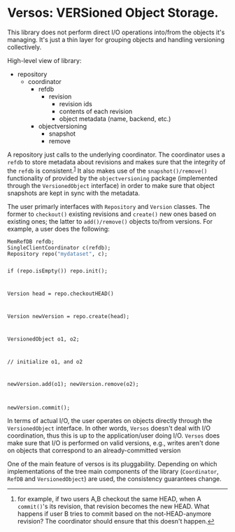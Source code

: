 <!DOCTYPE html>
<html>
<head>
  <meta charset="utf-8">
  <meta name="generator" content="pandoc">
  <meta name="viewport" content="width=device-width, initial-scale=1.0, user-scalable=yes">
  <title></title>
  <style type="text/css">code{white-space: pre;}</style>
  <!--[if lt IE 9]>
    <script src="http://html5shim.googlecode.com/svn/trunk/html5.js"></script>
  <![endif]-->
  <style type="text/css">
table.sourceCode, tr.sourceCode, td.lineNumbers, td.sourceCode {
  margin: 0; padding: 0; vertical-align: baseline; border: none; }
table.sourceCode { width: 100%; line-height: 100%; }
td.lineNumbers { text-align: right; padding-right: 4px; padding-left: 4px; color: #aaaaaa; border-right: 1px solid #aaaaaa; }
td.sourceCode { padding-left: 5px; }
code > span.kw { color: #007020; font-weight: bold; }
code > span.dt { color: #902000; }
code > span.dv { color: #40a070; }
code > span.bn { color: #40a070; }
code > span.fl { color: #40a070; }
code > span.ch { color: #4070a0; }
code > span.st { color: #4070a0; }
code > span.co { color: #60a0b0; font-style: italic; }
code > span.ot { color: #007020; }
code > span.al { color: #ff0000; font-weight: bold; }
code > span.fu { color: #06287e; }
code > span.er { color: #ff0000; font-weight: bold; }
  </style>
</head>
<body>
<h1 id="versos-versioned-object-storage.">Versos: VERSioned Object Storage.</h1>
<p>This library does not perform direct I/O operations into/from the objects it's managing. It's just a thin layer for grouping objects and handling versioning collectively.</p>
<p>High-level view of library:</p>
<ul>
<li>repository
<ul>
<li>coordinator
<ul>
<li>refdb
<ul>
<li>revision
<ul>
<li>revision ids</li>
<li>contents of each revision</li>
<li>object metadata (name, backend, etc.)</li>
</ul></li>
</ul></li>
<li>objectversioning
<ul>
<li>snapshot</li>
<li>remove</li>
</ul></li>
</ul></li>
</ul></li>
</ul>
<p>A repository just calls to the underlying coordinator. The coordinator uses a <code>refdb</code> to store metadata about revisions and makes sure that the integrity of the <code>refdb</code> is consistent.<sup><a href="#fn1" class="footnoteRef" id="fnref1">1</a></sup> It also makes use of the <code>snapshot()/remove()</code> functionality of provided by the <code>objectversioning</code> package (implemented through the <code>VersionedObject</code> interface) in order to make sure that object snapshots are kept in sync with the metadata.</p>
<p>The user primarly interfaces with <code>Repository</code> and <code>Version</code> classes. The former to <code>checkout()</code> existing revisions and <code>create()</code> new ones based on existing ones; the latter to <code>add()/remove()</code> objects to/from versions. For example, a user does the following:</p>
<pre class="sourceCode cpp"><code class="sourceCode cpp">MemRefDB refdb;
SingleClientCoordinator c(refdb);
Repository repo(<span class="st">&quot;mydataset&quot;</span>, c);

<span class="kw">if</span> (repo.isEmpty())
  repo.init();

Version head = repo.checkoutHEAD()

Version newVersion = repo.create(head);

VersionedObject o1, o2;

<span class="co">// initialize o1, and o2</span>

newVersion.add(o1);
newVersion.remove(o2);

newVersion.commit();</code></pre>
<p>In terms of actual I/O, the user operates on objects directly through the <code>VersionedObject</code> interface. In other words, <code>Versos</code> doesn't deal with I/O coordination, thus this is up to the application/user doing I/O. <code>Versos</code> does make sure that I/O is performed on valid versions, e.g., writes aren't done on objects that correspond to an already-committed version</p>
<p>One of the main feature of versos is its pluggability. Depending on which implementations of the tree main components of the library (<code>Coordinator</code>, <code>RefDB</code> and <code>VersionedObject</code>) are used, the consistency guarantees change.</p>
<div class="references">

</div>
<section class="footnotes">
<hr />
<ol>
<li id="fn1"><p>for example, if two users A,B checkout the same HEAD, when A <code>commit()</code>'s its revision, that revision becomes the new HEAD. What happens if user B tries to commit based on the not-HEAD-anymore revision? The coordinator should ensure that this doesn't happen.<a href="#fnref1">&#8617;</a></p></li>
</ol>
</section>
</body>
</html>

